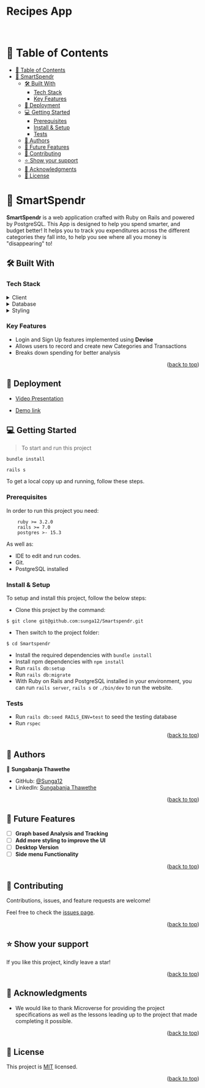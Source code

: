 <a name="readme-top"></a>

<div align="left">

  <h1><b>Recipes App</b></h1>

</div>
<br />

<!-- TABLE OF CONTENTS -->

# 📗 Table of Contents

- [📗 Table of Contents](#-table-of-contents)
- [📖 SmartSpendr ](#-smartspendr-)
  - [🛠 Built With ](#-built-with-)
    - [Tech Stack ](#tech-stack-)
    - [Key Features ](#key-features-)
  - [🚀 Deployment ](#-deployment-)
  - [💻 Getting Started ](#-getting-started-)
    - [Prerequisites](#prerequisites)
    - [Install \& Setup](#install--setup)
    - [Tests ](#tests-)
  - [👥 Authors ](#-authors-)
  - [🔭 Future Features ](#-future-features-)
  - [🤝 Contributing ](#-contributing-)
  - [⭐️ Show your support ](#️-show-your-support-)
  - [🙏 Acknowledgments ](#-acknowledgments-)
  - [📝 License ](#-license-)

<!-- PROJECT DESCRIPTION -->

# 📖 SmartSpendr <a name="about-project"></a>

  **SmartSpendr** is a web application crafted with Ruby on Rails and powered by PostgreSQL. This App is designed to help you spend smarter, and budget better! It helps you to track you expenditures across the different categories they fall into, to help you see where all you money is "disappearing" to!


## 🛠 Built With <a name="built-with"></a>

### Tech Stack <a name="tech-stack"></a>

<details>
  <summary>Client</summary>
  <ul>
    <li><a href="https://www.ruby-lang.org/en/">Ruby on rails</a></li>
  </ul>
</details>

<details>
<summary>Database</summary>
  <ul>
    <li><a href="https://www.postgresql.org/">PostgreSQL</a></li>
  </ul>
</details>

<details>
<summary>Styling</summary>
  <ul>
    <li><a href="https://css3.com/">CSS3</a></li>
  </ul>
</details>

<!-- Features -->

### Key Features <a name="key-features"></a>
- Login and Sign Up features implemented using **Devise**
- Allows users to record and create new Categories and Transactions
- Breaks down spending for better analysis

<p align="right">(<a href="#readme-top">back to top</a>)</p>

## 🚀 Deployment <a name="loom-demo"></a>

- [Video Presentation]()

- [Demo link](https://smartspendr-budget-app.onrender.com/)
<!-- GETTING STARTED -->

## 💻 Getting Started <a name="getting-started"></a>

> To start and run this project
```
bundle install
```
```
rails s
```

To get a local copy up and running, follow these steps.

### Prerequisites

In order to run this project you need:

```
    ruby >= 3.2.0
    rails >= 7.0
    postgres >- 15.3
```
As well as:

- IDE to edit and run codes.
- Git.
- PostgreSQL installed


### Install & Setup

To setup and install this project, follow the below steps:
- Clone this project by the command:

```
$ git clone git@github.com:sunga12/Smartspendr.git
```

- Then switch to the project folder:

```
$ cd Smartspendr
```

- Install the required dependencies with `bundle install`
- Install npm dependencies with `npm install`
- Run `rails db:setup`
- Run `rails db:migrate`
- With Ruby on Rails and PostgreSQL installed in your environment, you can run `rails server`, `rails s` or `./bin/dev` to run the website.

### Tests <a name="run-tests"></a>

- Run `rails db:seed RAILS_ENV=test` to seed the testing database
- Run `rspec`

<p align="right">(<a href="#readme-top">back to top</a>)</p>

<!-- AUTHORS -->

## 👥 Authors <a name="authors"></a>

👤 **Sungabanja Thawethe**

- GitHub: [@Sunga12](https://github.com/sunga12)
- LinkedIn: [Sungabanja Thawethe](https://linkedin.com/in/sungabanja-thawethe)


<p align="right">(<a href="#readme-top">back to top</a>)</p>

<!-- FUTURE FEATURES -->

## 🔭 Future Features <a name="future-features"></a>

- [ ] **Graph based Analysis and Tracking**
- [ ] **Add more styling to improve the UI**
- [ ] **Desktop Version**
- [ ] **Side menu Functionality**

<p align="right">(<a href="#readme-top">back to top</a>)</p>

<!-- CONTRIBUTING -->

## 🤝 Contributing <a name="contributing"></a>

Contributions, issues, and feature requests are welcome!

Feel free to check the [issues page](../../issues/).

<p align="right">(<a href="#readme-top">back to top</a>)</p>

<!-- SUPPORT -->

## ⭐️ Show your support <a name="support"></a>

If you like this project, kindly leave a star!

<p align="right">(<a href="#readme-top">back to top</a>)</p>

<!-- ACKNOWLEDGEMENTS -->

## 🙏 Acknowledgments <a name="acknowledgements"></a>

- We would like to thank Microverse for providing the project specifications as well as the lessons leading up to the project that made completing it possible.

<p align="right">(<a href="#readme-top">back to top</a>)</p>

<!-- LICENSE -->

## 📝 License <a name="license"></a>

This project is [MIT](./LICENSE) licensed.

<p align="right">(<a href="#readme-top">back to top</a>)</p>
